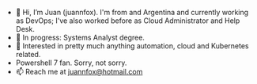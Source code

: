 - 👋 Hi, I’m Juan (juannfox). I'm from and Argentina and currently working as DevOps; I've also worked before as Cloud Administrator and Help Desk.
- 👀 In progress: Systems Analyst degree.
- 🌱 Interested in pretty much anything automation, cloud and Kubernetes related.
- Powershell 7 fan. Sorry, not sorry.
- 📫 Reach me at juannfox@hotmail.com

<!---
juannfox/juannfox is a ✨ special ✨ repository because its `README.md` (this file) appears on your GitHub profile.
You can click the Preview link to take a look at your changes.
--->
